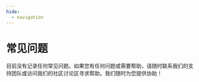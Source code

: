 ```yaml
---
hide:
  - navigation
---
```


# 常见问题

目前没有记录任何常见问题。如果您有任何问题或需要帮助，请随时联系我们的支持团队或访问我们的社区讨论区寻求帮助。我们随时为您提供协助！
